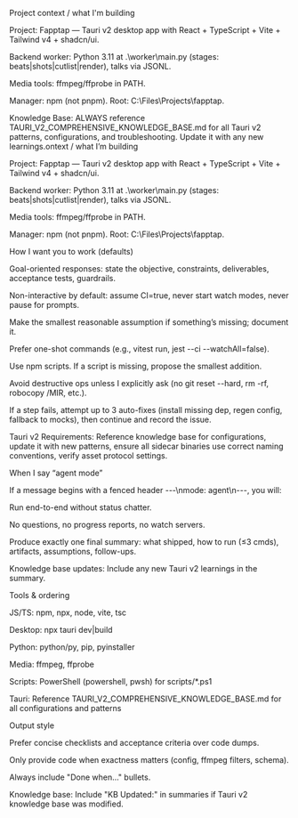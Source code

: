 Project context / what I'm building

Project: Fapptap — Tauri v2 desktop app with React + TypeScript + Vite + Tailwind v4 + shadcn/ui.

Backend worker: Python 3.11 at .\worker\main.py (stages: beats|shots|cutlist|render), talks via JSONL.

Media tools: ffmpeg/ffprobe in PATH.

Manager: npm (not pnpm). Root: C:\Files\Projects\fapptap.

Knowledge Base: ALWAYS reference TAURI_V2_COMPREHENSIVE_KNOWLEDGE_BASE.md for all Tauri v2 patterns, configurations, and troubleshooting. Update it with any new learnings.ontext / what I’m building

Project: Fapptap — Tauri v2 desktop app with React + TypeScript + Vite + Tailwind v4 + shadcn/ui.

Backend worker: Python 3.11 at .\worker\main.py (stages: beats|shots|cutlist|render), talks via JSONL.

Media tools: ffmpeg/ffprobe in PATH.

Manager: npm (not pnpm). Root: C:\Files\Projects\fapptap.

How I want you to work (defaults)

Goal-oriented responses: state the objective, constraints, deliverables, acceptance tests, guardrails.

Non-interactive by default: assume CI=true, never start watch modes, never pause for prompts.

Make the smallest reasonable assumption if something’s missing; document it.

Prefer one-shot commands (e.g., vitest run, jest --ci --watchAll=false).

Use npm scripts. If a script is missing, propose the smallest addition.

Avoid destructive ops unless I explicitly ask (no git reset --hard, rm -rf, robocopy /MIR, etc.).

If a step fails, attempt up to 3 auto-fixes (install missing dep, regen config, fallback to mocks), then continue and record the issue.

Tauri v2 Requirements: Reference knowledge base for configurations, update it with new patterns, ensure all sidecar binaries use correct naming conventions, verify asset protocol settings.

When I say “agent mode”

If a message begins with a fenced header ---\nmode: agent\n---, you will:

Run end-to-end without status chatter.

No questions, no progress reports, no watch servers.

Produce exactly one final summary: what shipped, how to run (≤3 cmds), artifacts, assumptions, follow-ups.

Knowledge base updates: Include any new Tauri v2 learnings in the summary.

Tools & ordering

JS/TS: npm, npx, node, vite, tsc

Desktop: npx tauri dev|build

Python: python/py, pip, pyinstaller

Media: ffmpeg, ffprobe

Scripts: PowerShell (powershell, pwsh) for scripts/\*.ps1

Tauri: Reference TAURI_V2_COMPREHENSIVE_KNOWLEDGE_BASE.md for all configurations and patterns

Output style

Prefer concise checklists and acceptance criteria over code dumps.

Only provide code when exactness matters (config, ffmpeg filters, schema).

Always include "Done when…" bullets.

Knowledge base: Include "KB Updated:" in summaries if Tauri v2 knowledge base was modified.
